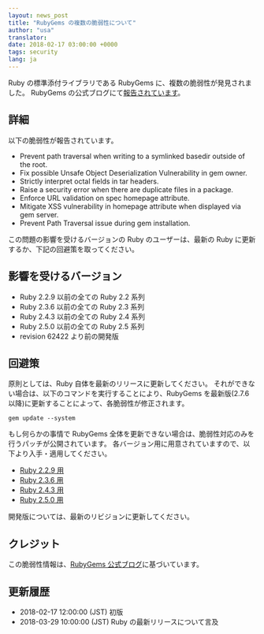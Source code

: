 ```yaml
---
layout: news_post
title: "RubyGems の複数の脆弱性について"
author: "usa"
translator:
date: 2018-02-17 03:00:00 +0000
tags: security
lang: ja
---
```


Ruby の標準添付ライブラリである RubyGems に、複数の脆弱性が発見されました。
RubyGems の公式ブログにて[報告されています](http://blog.rubygems.org/2018/02/15/2.7.6-released.html)。

## 詳細

以下の脆弱性が報告されています。

* Prevent path traversal when writing to a symlinked basedir outside of the root.
* Fix possible Unsafe Object Deserialization Vulnerability in gem owner.
* Strictly interpret octal fields in tar headers.
* Raise a security error when there are duplicate files in a package.
* Enforce URL validation on spec homepage attribute.
* Mitigate XSS vulnerability in homepage attribute when displayed via gem server.
* Prevent Path Traversal issue during gem installation.

この問題の影響を受けるバージョンの Ruby のユーザーは、最新の Ruby に更新するか、下記の回避策を取ってください。

## 影響を受けるバージョン

* Ruby 2.2.9 以前の全ての Ruby 2.2 系列
* Ruby 2.3.6 以前の全ての Ruby 2.3 系列
* Ruby 2.4.3 以前の全ての Ruby 2.4 系列
* Ruby 2.5.0 以前の全ての Ruby 2.5 系列
* revision 62422 より前の開発版

## 回避策

原則としては、Ruby 自体を最新のリリースに更新してください。
それができない場合は、以下のコマンドを実行することにより、RubyGems を最新版(2.7.6 以降)に更新することによって、各脆弱性が修正されます。

```
gem update --system
```

もし何らかの事情で RubyGems 全体を更新できない場合は、脆弱性対応のみを行うパッチが公開されています。
各バージョン用に用意されていますので、以下より入手・適用してください。

* [Ruby 2.2.9 用](https://bugs.ruby-lang.org/attachments/download/7030/rubygems-276-for-ruby22.patch)
* [Ruby 2.3.6 用](https://bugs.ruby-lang.org/attachments/download/7029/rubygems-276-for-ruby23.patch)
* [Ruby 2.4.3 用](https://bugs.ruby-lang.org/attachments/download/7028/rubygems-276-for-ruby24.patch)
* [Ruby 2.5.0 用](https://bugs.ruby-lang.org/attachments/download/7027/rubygems-276-for-ruby25.patch)

開発版については、最新のリビジョンに更新してください。

## クレジット

この脆弱性情報は、[RubyGems 公式ブログ](http://blog.rubygems.org/2018/02/15/2.7.6-released.html)に基づいています。

## 更新履歴

* 2018-02-17 12:00:00 (JST) 初版
* 2018-03-29 10:00:00 (JST) Ruby の最新リリースについて言及
